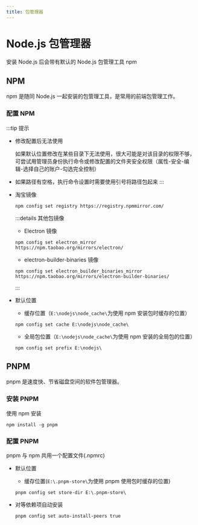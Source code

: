 ```yaml
---
title: 包管理器
---
```


# Node.js 包管理器

安装 Node.js 后会带有默认的 Node.js 包管理工具 npm

## NPM

npm 是随同 Node.js 一起安装的包管理工具，是常用的前端包管理工作。

### 配置 NPM

:::tip 提示

- 修改配置后无法使用

  如果默认位置修改在某些目录下无法使用，很大可能是对该目录的权限不够，可尝试用管理员身份执行命令或修改配置的文件夹安全权限（属性-安全-编辑-选择自己的账户-勾选完全控制）

- 如果路径有空格，执行命令设置时需要使用引号将路径包起来
  :::

- 淘宝镜像

  ```
  npm config set registry https://registry.npmmirror.com/
  ```

  :::details 其他包镜像

  - Electron 镜像

  ```
  npm config set electron_mirror https://npm.taobao.org/mirrors/electron/
  ```

  - electron-builder-binaries 镜像

  ```
  npm config set electron_builder_binaries_mirror https://npm.taobao.org/mirrors/electron-builder-binaries/
  ```

  :::

- 默认位置

  - 缓存位置（`E:\nodejs\node_cache\`为使用 npm 安装包时缓存的位置）

  ```
  npm config set cache E:\nodejs\node_cache\
  ```

  - 全局包位置（`E:\nodejs\node_cache\`为使用 npm 安装的全局包的位置）

  ```
  npm config set prefix E:\nodejs\
  ```

## PNPM

pnpm 是速度快、节省磁盘空间的软件包管理器。

### 安装 PNPM

使用 npm 安装

```
npm install -g pnpm
```

### 配置 PNPM

pnpm 与 npm 共用一个配置文件(.npmrc)

- 默认位置

  - 缓存位置(`E:\.pnpm-store\`为使用 pnpm 使用包时缓存的位置)

  ```
  pnpm config set store-dir E:\.pnpm-store\
  ```

- 对等依赖项自动安装

  ```
  pnpm config set auto-install-peers true
  ```
